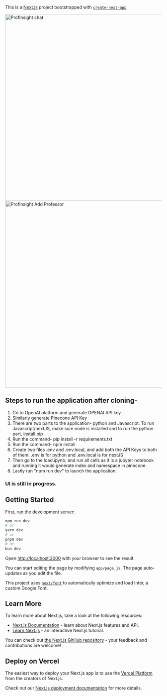 
This is a [Next.js](https://nextjs.org/) project bootstrapped with [`create-next-app`](https://github.com/vercel/next.js/tree/canary/packages/create-next-app).

<img src="./images/chat.png" alt="ProfInsight chat" width="600"/>
<img src="./images/addProf.png" alt="ProfInsight Add Professor" width="600"/>

## Steps to run the application after cloning-

1. Go to OpenAI platform and generate OPENAI API key.
2. Similarly generate Pinecone API Key
3. There are two parts to the application- python and Javascript. To run Javascript/nextJS, make sure node is installed and to run the python part, install pip
4. Run the command- pip install -r requirements.txt
5. Run the command- npm install
6. Create two files .env and .env.local, and add both the API Keys to both of them. .env is for python and .env.local is for nextJS
7. Then go to the load.ipynb, and run all cells as it is a jupyter notebook and running it would generate index and namespace in pinecone.
8. Lastly run "npm run dev" to launch the application.

### UI is still in progress.

## Getting Started

First, run the development server:

```bash
npm run dev
# or
yarn dev
# or
pnpm dev
# or
bun dev
```

Open [http://localhost:3000](http://localhost:3000) with your browser to see the result.

You can start editing the page by modifying `app/page.js`. The page auto-updates as you edit the file.

This project uses [`next/font`](https://nextjs.org/docs/basic-features/font-optimization) to automatically optimize and load Inter, a custom Google Font.

## Learn More

To learn more about Next.js, take a look at the following resources:

- [Next.js Documentation](https://nextjs.org/docs) - learn about Next.js features and API.
- [Learn Next.js](https://nextjs.org/learn) - an interactive Next.js tutorial.

You can check out [the Next.js GitHub repository](https://github.com/vercel/next.js/) - your feedback and contributions are welcome!

## Deploy on Vercel

The easiest way to deploy your Next.js app is to use the [Vercel Platform](https://vercel.com/new?utm_medium=default-template&filter=next.js&utm_source=create-next-app&utm_campaign=create-next-app-readme) from the creators of Next.js.

Check out our [Next.js deployment documentation](https://nextjs.org/docs/deployment) for more details.
